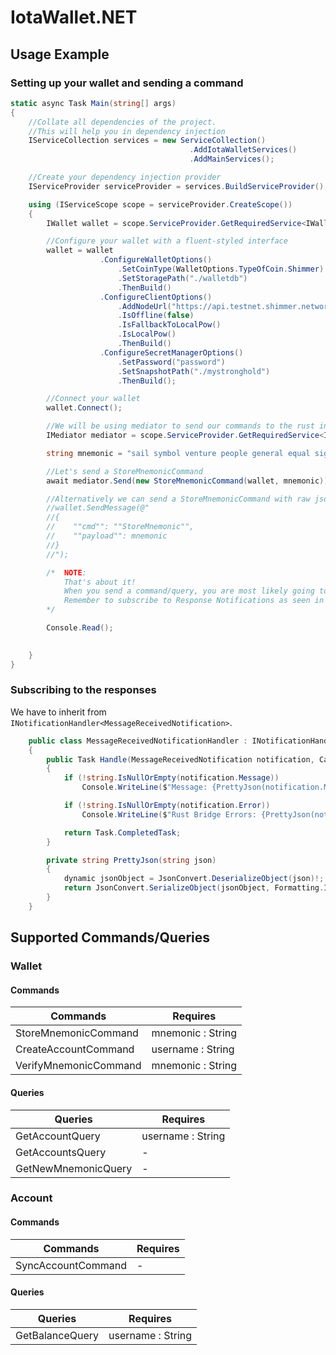# IotaWallet.NET

## Usage Example

### Setting up your wallet and sending a command

```cs
static async Task Main(string[] args)
{
    //Collate all dependencies of the project.
    //This will help you in dependency injection
    IServiceCollection services = new ServiceCollection()
                                        .AddIotaWalletServices()
                                        .AddMainServices();

    //Create your dependency injection provider
    IServiceProvider serviceProvider = services.BuildServiceProvider();

    using (IServiceScope scope = serviceProvider.CreateScope())
    {
        IWallet wallet = scope.ServiceProvider.GetRequiredService<IWallet>();

        //Configure your wallet with a fluent-styled interface
        wallet = wallet
                    .ConfigureWalletOptions()
                        .SetCoinType(WalletOptions.TypeOfCoin.Shimmer)
                        .SetStoragePath("./walletdb")
                        .ThenBuild()
                    .ConfigureClientOptions()
                        .AddNodeUrl("https://api.testnet.shimmer.network")
                        .IsOffline(false)
                        .IsFallbackToLocalPow()
                        .IsLocalPow()
                        .ThenBuild()
                    .ConfigureSecretManagerOptions()
                        .SetPassword("password")
                        .SetSnapshotPath("./mystronghold")
                        .ThenBuild();

        //Connect your wallet
        wallet.Connect();

        //We will be using mediator to send our commands to the rust interface
        IMediator mediator = scope.ServiceProvider.GetRequiredService<IMediator>();

        string mnemonic = "sail symbol venture people general equal sight pencil slight muscle sausage faculty retreat decorate library all humor metal place mandate cake door disease dwarf";

        //Let's send a StoreMnemonicCommand
        await mediator.Send(new StoreMnemonicCommand(wallet, mnemonic));

        //Alternatively we can send a StoreMnemonicCommand with raw jsonified string
        //wallet.SendMessage(@"
        //{
        //    ""cmd"": ""StoreMnemonic"",
        //    ""payload"": mnemonic
        //}
        //");

        /*  NOTE:
            That's about it!
            When you send a command/query, you are most likely going to get a response back from the rust library.
            Remember to subscribe to Response Notifications as seen in the next example to receive these responses.
        */

        Console.Read();

        
    }
}
```

### Subscribing to the responses

We have to inherit from `INotificationHandler<MessageReceivedNotification>`.

```cs
    public class MessageReceivedNotificationHandler : INotificationHandler<MessageReceivedNotification>
    {
        public Task Handle(MessageReceivedNotification notification, CancellationToken cancellationToken)
        {
            if (!string.IsNullOrEmpty(notification.Message))
                Console.WriteLine($"Message: {PrettyJson(notification.Message)}");

            if (!string.IsNullOrEmpty(notification.Error))
                Console.WriteLine($"Rust Bridge Errors: {PrettyJson(notification.Error)}");

            return Task.CompletedTask;
        }

        private string PrettyJson(string json)
        {
            dynamic jsonObject = JsonConvert.DeserializeObject(json)!;
            return JsonConvert.SerializeObject(jsonObject, Formatting.Indented);
        }
    }
```

## Supported Commands/Queries

### Wallet
#### Commands

Commands  | Requires
------------- | -------------
StoreMnemonicCommand  | mnemonic : String
CreateAccountCommand | username : String
VerifyMnemonicCommand | mnemonic : String


#### Queries

Queries | Requires
--------- | -----------
GetAccountQuery | username : String
GetAccountsQuery | -
GetNewMnemonicQuery | -

### Account

#### Commands

Commands  | Requires
------------- | -------------
SyncAccountCommand | -

#### Queries


Queries | Requires
--------- | -----------
GetBalanceQuery | username : String